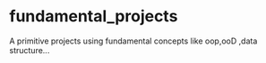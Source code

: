 # fundamental_projects
A primitive projects using fundamental concepts like oop,ooD ,data structure... 
